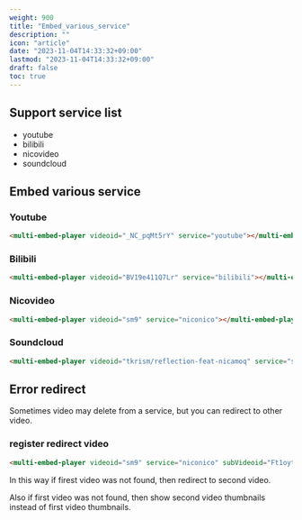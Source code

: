 ```yaml
---
weight: 900
title: "Embed_various_service"
description: ""
icon: "article"
date: "2023-11-04T14:33:32+09:00"
lastmod: "2023-11-04T14:33:32+09:00"
draft: false
toc: true
---
```


<!--load embed api-->
<script src="https://cdn.jsdelivr.net/gh/bonjinnorenka/multi_embed_player@v2/multi_embed_player.js"></script>
<style>
    multi-embed-player{
        width: 480px;
        height: 270px;
        max-width: 100%;
    }
</style>

## Support service list

- youtube
- bilibili
- nicovideo
- soundcloud

## Embed various service

### Youtube

```html
<multi-embed-player videoid="_NC_pqMt5rY" service="youtube"></multi-embed-player>
```

<!--live demo-->
<multi-embed-player videoid="_NC_pqMt5rY" service="youtube"></multi-embed-player>

### Bilibili

```html
<multi-embed-player videoid="BV19e411Q7Lr" service="bilibili"></multi-embed-player>
```

<!--live demo-->
<multi-embed-player videoid="BV19e411Q7Lr" service="bilibili"></multi-embed-player>

### Nicovideo

```html
<multi-embed-player videoid="sm9" service="niconico"></multi-embed-player>
```

<!--live demo-->
<multi-embed-player videoid="sm9" service="niconico"></multi-embed-player>

### Soundcloud

```html
<multi-embed-player videoid="tkrism/reflection-feat-nicamoq" service="soundcloud"></multi-embed-player>
```

<!--live demo-->
<multi-embed-player videoid="tkrism/reflection-feat-nicamoq" service="soundcloud"></multi-embed-player>

## Error redirect

Sometimes video may delete from a service, but you can redirect to other video.

### register redirect video

```html
<multi-embed-player videoid="sm9" service="niconico" subVideoid="Ft1oytmXg3Y" subService="youtube"></multi-embed-player>
```

<multi-embed-player videoid="sm9" service="niconico" subVideoid="Ft1oytmXg3Y" subService="youtube"></multi-embed-player>

In this way if firest video was not found, then redirect to second video.

Also if first video was not found, then show second video thumbnails instead of first video thumbnails.
